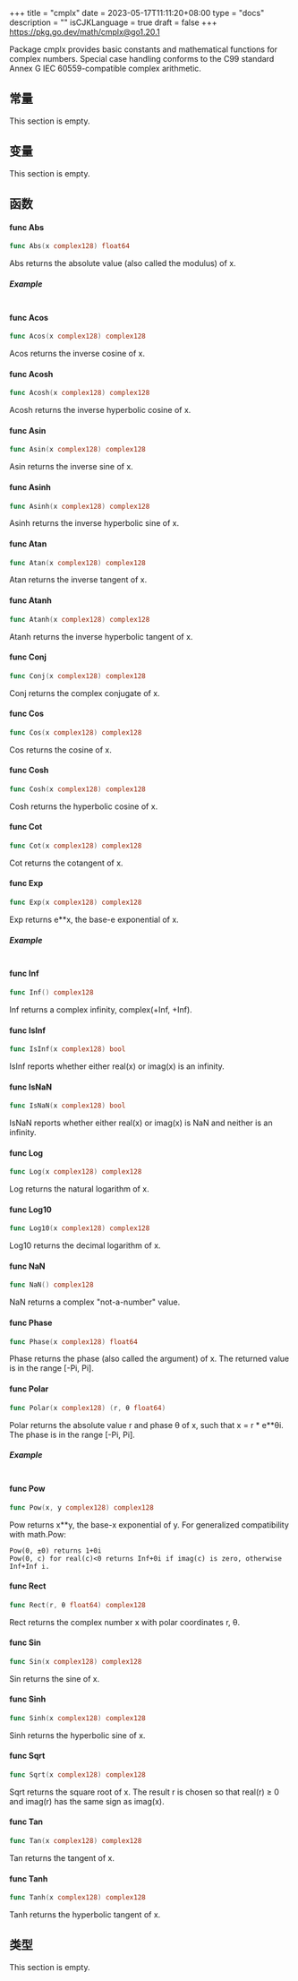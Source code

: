 +++
title = "cmplx"
date = 2023-05-17T11:11:20+08:00
type = "docs"
description = ""
isCJKLanguage = true
draft = false
+++
https://pkg.go.dev/math/cmplx@go1.20.1



Package cmplx provides basic constants and mathematical functions for complex numbers. Special case handling conforms to the C99 standard Annex G IEC 60559-compatible complex arithmetic.









## 常量 

This section is empty.

## 变量

This section is empty.

## 函数

#### func Abs 

``` go 
func Abs(x complex128) float64
```

Abs returns the absolute value (also called the modulus) of x.

##### Example
``` go 
```

#### func Acos 

``` go 
func Acos(x complex128) complex128
```

Acos returns the inverse cosine of x.

#### func Acosh 

``` go 
func Acosh(x complex128) complex128
```

Acosh returns the inverse hyperbolic cosine of x.

#### func Asin 

``` go 
func Asin(x complex128) complex128
```

Asin returns the inverse sine of x.

#### func Asinh 

``` go 
func Asinh(x complex128) complex128
```

Asinh returns the inverse hyperbolic sine of x.

#### func Atan 

``` go 
func Atan(x complex128) complex128
```

Atan returns the inverse tangent of x.

#### func Atanh 

``` go 
func Atanh(x complex128) complex128
```

Atanh returns the inverse hyperbolic tangent of x.

#### func Conj 

``` go 
func Conj(x complex128) complex128
```

Conj returns the complex conjugate of x.

#### func Cos 

``` go 
func Cos(x complex128) complex128
```

Cos returns the cosine of x.

#### func Cosh 

``` go 
func Cosh(x complex128) complex128
```

Cosh returns the hyperbolic cosine of x.

#### func Cot 

``` go 
func Cot(x complex128) complex128
```

Cot returns the cotangent of x.

#### func Exp 

``` go 
func Exp(x complex128) complex128
```

Exp returns e**x, the base-e exponential of x.

##### Example
``` go 
```

#### func Inf 

``` go 
func Inf() complex128
```

Inf returns a complex infinity, complex(+Inf, +Inf).

#### func IsInf 

``` go 
func IsInf(x complex128) bool
```

IsInf reports whether either real(x) or imag(x) is an infinity.

#### func IsNaN 

``` go 
func IsNaN(x complex128) bool
```

IsNaN reports whether either real(x) or imag(x) is NaN and neither is an infinity.

#### func Log 

``` go 
func Log(x complex128) complex128
```

Log returns the natural logarithm of x.

#### func Log10 

``` go 
func Log10(x complex128) complex128
```

Log10 returns the decimal logarithm of x.

#### func NaN 

``` go 
func NaN() complex128
```

NaN returns a complex "not-a-number" value.

#### func Phase 

``` go 
func Phase(x complex128) float64
```

Phase returns the phase (also called the argument) of x. The returned value is in the range [-Pi, Pi].

#### func Polar 

``` go 
func Polar(x complex128) (r, θ float64)
```

Polar returns the absolute value r and phase θ of x, such that x = r * e**θi. The phase is in the range [-Pi, Pi].

##### Example
``` go 
```

#### func Pow 

``` go 
func Pow(x, y complex128) complex128
```

Pow returns x**y, the base-x exponential of y. For generalized compatibility with math.Pow:

```
Pow(0, ±0) returns 1+0i
Pow(0, c) for real(c)<0 returns Inf+0i if imag(c) is zero, otherwise Inf+Inf i.
```

#### func Rect 

``` go 
func Rect(r, θ float64) complex128
```

Rect returns the complex number x with polar coordinates r, θ.

#### func Sin 

``` go 
func Sin(x complex128) complex128
```

Sin returns the sine of x.

#### func Sinh 

``` go 
func Sinh(x complex128) complex128
```

Sinh returns the hyperbolic sine of x.

#### func Sqrt 

``` go 
func Sqrt(x complex128) complex128
```

Sqrt returns the square root of x. The result r is chosen so that real(r) ≥ 0 and imag(r) has the same sign as imag(x).

#### func Tan 

``` go 
func Tan(x complex128) complex128
```

Tan returns the tangent of x.

#### func Tanh 

``` go 
func Tanh(x complex128) complex128
```

Tanh returns the hyperbolic tangent of x.

## 类型

This section is empty.